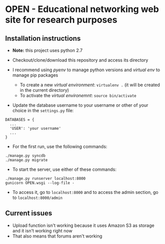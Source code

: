 # OPEN - Educational networking web site for research purposes

## Installation instructions

- **Note:** this project uses python 2.7
- Checkout/clone/download this repository and access its directory
- I recommend using _pyenv_ to manage python versions and _virtual env_ to manage pip packages
  - To create a new _virtual environment_: `virtualenv .` (it will be created in the current directory)
  - To activate the _virtual environemnt_: `source bin/activate`
  
- Update the database username to your username or other of your choice in the `settings.py` file:

```
DATABASES = {
  ...
  'USER': 'your username'
  ...
}
```

- For the first run, use the following commands:

```
./manage.py syncdb
./manage.py migrate
```

- To start the server, use either of these commands:
```
./manage.py runserver localhost:8000
gunicorn OPEN.wsgi --log-file -
```

- To access it, go to `localhost:8000` and to access the admin section, go to `localhost:8000/admin`

## Current issues

- Upload function isn't working because it uses Amazon S3 as storage and it isn't working right now
- That also means that forums aren't working
